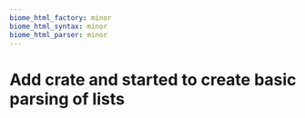 ```yaml
---
biome_html_factory: minor
biome_html_syntax: minor
biome_html_parser: minor
---
```


# Add crate and started to create basic parsing of lists
